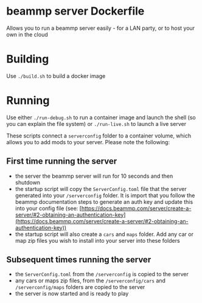 # beammp server Dockerfile
Allows you to run a beammp server easily - for a LAN party, or to host your own in the cloud

# Building
Use `./build.sh` to build a docker image

# Running
Use either `./run-debug.sh` to run a container image and launch the shell (so you can explain the file system) or `./run-live.sh` to launch a live server

These scripts connect a `serverconfig` folder to a container volume, which allows you to add mods to your server. Please note the following:

## First time running the server
- the server the beammp server will run for 10 seconds and then shutdown
- the startup script will copy the `ServerConfig.toml` file that the server generated into your `/serverconfig` folder. It is import that you follow the beammp documentation steps to generate an auth key and update this into your config file (see: [https://docs.beammp.com/server/create-a-server/#2-obtaining-an-authentication-key](https://docs.beammp.com/server/create-a-server/#2-obtaining-an-authentication-key))
- the startup script will also create a `cars` and `maps` folder. Add any car or map zip files you wish to install into your server into these folders

## Subsequent times running the server
- the `ServerConfig.toml` from the `/serverconfig` is copied to the server
- any cars or maps zip files, from the `/serverconfig/cars` and `/serverconfig/maps` folders are copied to the server
- the server is now started and is ready to play